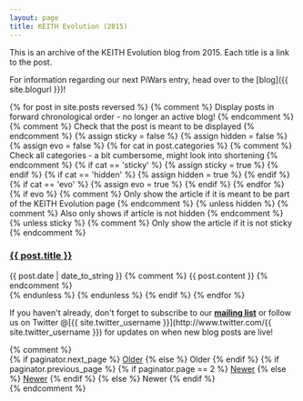 ```yaml
---
layout: page
title: KEITH Evolution (2015)
---
```


This is an archive of the KEITH Evolution blog from 2015. Each title is a link to the post.

For information regarding our next PiWars entry, head over to the [blog]({{ site.blogurl }})!

<div class="posts">
   {% for post in site.posts reversed %} {% comment %} Display posts in forward chronological order - no longer an active blog! {% endcomment %}
      {% comment %} Check that the post is meant to be displayed {% endcomment %}
      {% assign sticky = false %}
      {% assign hidden = false %}
      {% assign evo = false %}
      {% for cat in post.categories %} {% comment %} Check all categories - a bit cumbersome, might look into shortening {% endcomment %}
         {% if cat == 'sticky' %}
            {% assign sticky = true %}
         {% endif %}
         {% if cat == 'hidden' %}
            {% assign hidden = true %}
         {% endif %}
         {% if cat == 'evo' %}
            {% assign evo = true %}
         {% endif %}
      {% endfor %}
      {% if evo %} {% comment %} Only show the article if it is meant to be part of the KEITH Evolution page {% endcomment %}
         {% unless hidden %} {% comment %} Also only shows if article is not hidden {% endcomment %}
            {% unless sticky %} {% comment %} Only show the article if it is not sticky {% endcomment %}
               <div>
                  <h3 class="post-title">
                     <a href="{{ post.url }}">
                        {{ post.title }}
                     </a>
                  </h3>
                  <span class="post-date">{{ post.date | date_to_string }}</span>
                  {% comment %} {{ post.content }} {% endcomment %}
                  </div>
               {% endunless %}
         {% endunless %}
      {% endif %}
   {% endfor %}
</div>

<p>If you haven't already, don't forget to subscribe to our <a href="http://eepurl.com/bwu2Cj"><b>mailing list</b></a> or follow us on Twitter @[{{ site.twitter_username }}](http://www.twitter.com/{{ site.twitter_username }}) for updates on when new blog posts are live!</p>
{% comment %}
<div class="pagination">
  {% if paginator.next_page %}
    <a class="pagination-item older" href="{{ site.evourl }}page{{paginator.next_page}}">Older</a>
  {% else %}
    <span class="pagination-item older">Older</span>
  {% endif %}
  {% if paginator.previous_page %}
    {% if paginator.page == 2 %}
      <a class="pagination-item newer" href="{{ site.evourl }}">Newer</a>
    {% else %}
      <a class="pagination-item newer" href="{{ site.evourl }}page{{paginator.previous_page}}">Newer</a>
    {% endif %}
  {% else %}
    <span class="pagination-item newer">Newer</span>
  {% endif %}
</div> {% endcomment %}
